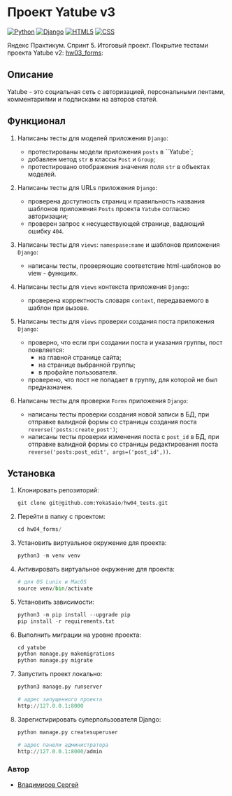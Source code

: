# Проект Yatube v3

[![Python](https://img.shields.io/badge/-Python-464641?style=flat-square&logo=Python)](https://www.python.org/)
[![Django](https://img.shields.io/badge/-Django-464646?style=flat-square&logo=Django)](https://www.djangoproject.com/)
[![HTML5](https://img.shields.io/badge/-HTML5-464646?style=flat-square&logo=html5)](https://en.wikipedia.org/wiki/HTML5)
[![CSS](https://img.shields.io/badge/-CSS-464646?style=flat-square&logo=css3)](https://en.wikipedia.org/wiki/CSS)

Яндекс Практикум. Спринт 5. Итоговый проект. Покрытие тестами проекта Yatube v2: [hw03_forms](https://github.com/YokaSaio/hw03_forms):

## Описание

Yatube - это социальная сеть с авторизацией, персональными лентами, комментариями и подписками на авторов статей.

## Функционал

1. Написаны тесты для моделей приложения `Django`:

   - протестированы модели приложения `posts` в ``Yatube`;
   - добавлен метод `str` в классы `Post` и `Group`;
   - протестировано отображения значения поля `str` в объектах моделей.

2. Написаны тесты для URLs приложения `Django`:

   - проверена доступность страниц и правильность названия шаблонов приложения `Posts` проекта `Yatube` согласно авторизации;
   - проверен запрос к несуществующей странице, вадающий ошибку `404`.

3. Написаны тесты для `views`: `namespase:name` и шаблонов приложения `Django`:

   - написаны тесты, проверяющие соответствие html-шаблонов во view - функциях.

4. Написаны тесты для `views` контекста приложения `Django`:

   - проверена корректность словаря `context`, передаваемого в шаблон при вызове.

5. Написаны тесты для `views` проверки создания поста приложения `Django`:

   - проверно, что если при создании поста и указания группы, пост появляется:
     - на главной странице сайта;
     - на странице выбранной группы;
     - в профайле пользователя.
   - проверено, что пост не попадает в группу, для которой не был предназначен.

6. Написаны тесты для проверки `Forms` приложения `Django`:

   - написаны тесты проверки создания новой записи в БД, при отправке валидной формы со страницы создания поста `reverse('posts:create_post')`;
   - написаны тесты проверки изменения поста с `post_id` в БД, при отправке валидной формы со страницы редактирования поста `reverse('posts:post_edit', args=('post_id',))`.

## Установка

1. Клонировать репозиторий:

   ```python
   git clone git@github.com:YokaSaio/hw04_tests.git
   ```

2. Перейти в папку с проектом:

   ```python
   cd hw04_forms/
   ```

3. Установить виртуальное окружение для проекта:

   ```python
   python3 -m venv venv
   ```

4. Активировать виртуальное окружение для проекта:

   ```python
   # для OS Lunix и MacOS
   source venv/bin/activate


5. Установить зависимости:

   ```python
   python3 -m pip install --upgrade pip
   pip install -r requirements.txt
   ```

6. Выполнить миграции на уровне проекта:

   ```python
   cd yatube
   python manage.py makemigrations
   python manage.py migrate
   ```

7. Запустить проект локально:

   ```python
   python3 manage.py runserver

   # адрес запущенного проекта
   http://127.0.0.1:8000
   ```

8. Зарегистирировать суперпользователя Django:

   ```python
   python manage.py createsuperuser

   # адрес панели администратора
   http://127.0.0.1:8000/admin
   ```

### Автор
- [Владимиров Сергей](https://github.com/YokaSaio/yatube_project)
